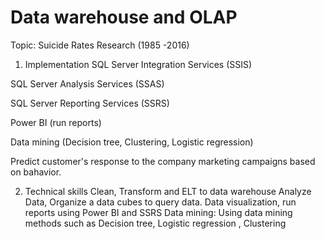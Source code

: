 # Data warehouse and OLAP
Topic: Suicide Rates Research (1985 -2016)

1. Implementation
SQL Server Integration Services (SSIS)

SQL Server Analysis Services (SSAS)

SQL Server Reporting Services (SSRS)

Power BI (run reports)

Data mining (Decision tree, Clustering, Logistic regression) 

Predict customer's response to the company marketing campaigns based on bahavior.

2. Technical skills
Clean, Transform and ELT  to data warehouse
Analyze Data, Organize a data cubes to query data.
Data visualization, run reports using Power BI and SSRS
Data mining: Using data mining methods such as Decision tree, Logistic regression , Clustering
